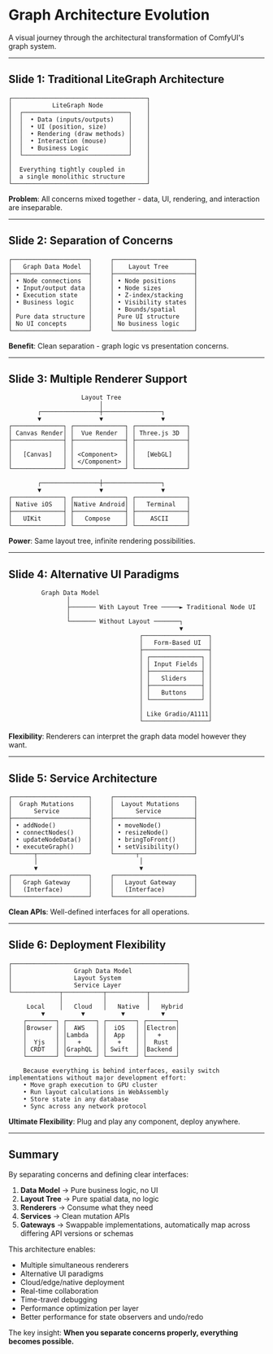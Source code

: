 # Graph Architecture Evolution

A visual journey through the architectural transformation of ComfyUI's graph system.

---

## Slide 1: Traditional LiteGraph Architecture

```
┌─────────────────────────────────────┐
│           LiteGraph Node            │
│  ┌─────────────────────────────┐    │
│  │  • Data (inputs/outputs)    │    │
│  │  • UI (position, size)      │    │
│  │  • Rendering (draw methods) │    │
│  │  • Interaction (mouse)      │    │
│  │  • Business Logic           │    │
│  └─────────────────────────────┘    │
│                                     │
│  Everything tightly coupled in      │
│  a single monolithic structure      │
└─────────────────────────────────────┘
```

**Problem**: All concerns mixed together - data, UI, rendering, and interaction are inseparable.

---

## Slide 2: Separation of Concerns

```
┌─────────────────────┐     ┌──────────────────────┐
│   Graph Data Model  │     │    Layout Tree       │
├─────────────────────┤     ├──────────────────────┤
│ • Node connections  │     │ • Node positions     │
│ • Input/output data │     │ • Node sizes         │
│ • Execution state   │     │ • Z-index/stacking   │
│ • Business logic    │     │ • Visibility states  │
│                     │     │ • Bounds/spatial     │
│ Pure data structure │     │ Pure UI structure    │
│ No UI concepts      │     │ No business logic    │
└─────────────────────┘     └──────────────────────┘
```

**Benefit**: Clean separation - graph logic vs presentation concerns.

---

## Slide 3: Multiple Renderer Support

```
                    Layout Tree
                         │
        ┌────────────────┼────────────────┐
        ▼                ▼                ▼
┌──────────────┐ ┌──────────────┐ ┌──────────────┐
│ Canvas Render│ │  Vue Render  │ │ Three.js 3D  │
├──────────────┤ ├──────────────┤ ├──────────────┤
│              │ │              │ │              │
│   [Canvas]   │ │ <Component>  │ │   [WebGL]    │
│              │ │ </Component> │ │              │
└──────────────┘ └──────────────┘ └──────────────┘

        ┌────────────────┼────────────────┐
        ▼                ▼                ▼
┌──────────────┐ ┌──────────────┐ ┌──────────────┐
│ Native iOS   │ │Native Android│ │   Terminal   │
├──────────────┤ ├──────────────┤ ├──────────────┤
│   UIKit      │ │   Compose    │ │    ASCII     │
└──────────────┘ └──────────────┘ └──────────────┘
```

**Power**: Same layout tree, infinite rendering possibilities.

---

## Slide 4: Alternative UI Paradigms

```
         Graph Data Model
                │
                ├─────── With Layout Tree ─────► Traditional Node UI
                │
                └─────── Without Layout ───────┐
                                               ▼
                                    ┌──────────────────┐
                                    │   Form-Based UI  │
                                    ├──────────────────┤
                                    │ ┌──────────────┐ │
                                    │ │ Input Fields │ │
                                    │ ├──────────────┤ │
                                    │ │   Sliders    │ │
                                    │ ├──────────────┤ │
                                    │ │   Buttons    │ │
                                    │ └──────────────┘ │
                                    │                  │
                                    │ Like Gradio/A1111│
                                    └──────────────────┘
```

**Flexibility**: Renderers can interpret the graph data model however they want.

---

## Slide 5: Service Architecture

```
┌─────────────────────┐     ┌──────────────────────┐
│  Graph Mutations    │     │  Layout Mutations    │
│      Service        │     │      Service         │
├─────────────────────┤     ├──────────────────────┤
│ • addNode()         │     │ • moveNode()         │
│ • connectNodes()    │     │ • resizeNode()       │
│ • updateNodeData()  │     │ • bringToFront()     │
│ • executeGraph()    │     │ • setVisibility()    │
└──────┬──────────────┘     └──────┬───────────────┘
       │                            │
       ▼                            ▼
┌─────────────────────┐     ┌──────────────────────┐
│   Graph Gateway     │     │   Layout Gateway     │
│   (Interface)       │     │   (Interface)        │
└─────────────────────┘     └──────────────────────┘
```

**Clean APIs**: Well-defined interfaces for all operations.

---

## Slide 6: Deployment Flexibility

```
┌────────────────────────────────────────────────┐
│                 Graph Data Model               │
│                 Layout System                  │
│                 Service Layer                  │
└─────────────┬───────────┬───────────┬──────────┘
              │           │           │
     Local    │   Cloud   │   Native  │   Hybrid
         ▼          ▼          ▼          ▼
    ┌────────┐ ┌────────┐ ┌────────┐ ┌────────┐
    │Browser │ │  AWS   │ │  iOS   │ │Electron│
    │        │ │Lambda  │ │  App   │ │   +    │
    │  Yjs   │ │   +    │ │   +    │ │  Rust  │
    │ CRDT   │ │GraphQL │ │ Swift  │ │Backend │
    └────────┘ └────────┘ └────────┘ └────────┘

    Because everything is behind interfaces, easily switch implementations without major development effort:
    • Move graph execution to GPU cluster
    • Run layout calculations in WebAssembly
    • Store state in any database
    • Sync across any network protocol
```

**Ultimate Flexibility**: Plug and play any component, deploy anywhere.

---

## Summary

By separating concerns and defining clear interfaces:

1. **Data Model** → Pure business logic, no UI
2. **Layout Tree** → Pure spatial data, no logic  
3. **Renderers** → Consume what they need
4. **Services** → Clean mutation APIs
5. **Gateways** → Swappable implementations, automatically map across differing API versions or schemas

This architecture enables:
- Multiple simultaneous renderers
- Alternative UI paradigms  
- Cloud/edge/native deployment
- Real-time collaboration
- Time-travel debugging
- Performance optimization per layer
- Better performance for state observers and undo/redo

The key insight: **When you separate concerns properly, everything becomes possible.**